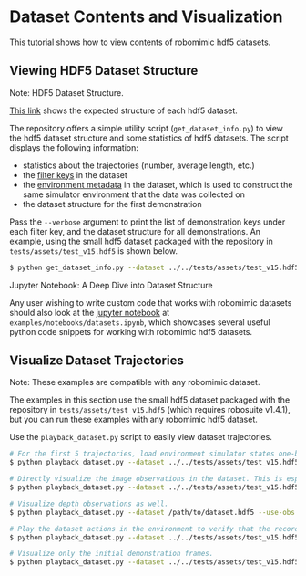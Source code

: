 # Dataset Contents and Visualization

This tutorial shows how to view contents of robomimic hdf5 datasets.

## Viewing HDF5 Dataset Structure

<div class="admonition note">
<p class="admonition-title">Note: HDF5 Dataset Structure.</p>

[This link](../datasets/overview.html#dataset-structure) shows the expected structure of each hdf5 dataset.

</div>

The repository offers a simple utility script (`get_dataset_info.py`) to view the hdf5 dataset structure and some statistics of hdf5 datasets. The script displays the following information:

- statistics about the trajectories (number, average length, etc.)
- the [filter keys](../datasets/overview.html#filter-keys) in the dataset
- the [environment metadata](../modules/environments.html#initialize-an-environment-from-a-dataset) in the dataset, which is used to construct the same simulator environment that the data was collected on
- the dataset structure for the first demonstration

Pass the `--verbose` argument to print the list of demonstration keys under each filter key, and the dataset structure for all demonstrations. An example, using the small hdf5 dataset packaged with the repository in `tests/assets/test_v15.hdf5` is shown below.

```sh
$ python get_dataset_info.py --dataset ../../tests/assets/test_v15.hdf5
```

<div class="admonition tip">
<p class="admonition-title">Jupyter Notebook: A Deep Dive into Dataset Structure</p>

Any user wishing to write custom code that works with robomimic datasets should also look at the [jupyter notebook](https://github.com/ARISE-Initiative/robomimic/blob/master/examples/notebooks/datasets.ipynb) at `examples/notebooks/datasets.ipynb`, which showcases several useful python code snippets for working with robomimic hdf5 datasets.

</div>

## Visualize Dataset Trajectories

<div class="admonition note">
<p class="admonition-title">Note: These examples are compatible with any robomimic dataset.</p>

The examples in this section use the small hdf5 dataset packaged with the repository in `tests/assets/test_v15.hdf5` (which requires robosuite v1.4.1), but you can run these examples with any robomimic hdf5 dataset.

</div>

Use the `playback_dataset.py` script to easily view dataset trajectories.

```sh
# For the first 5 trajectories, load environment simulator states one-by-one, and render "agentview" and "robot0_eye_in_hand" cameras to video at /tmp/playback_dataset.mp4
$ python playback_dataset.py --dataset ../../tests/assets/test_v15.hdf5 --render_image_names agentview robot0_eye_in_hand --video_path /tmp/playback_dataset.mp4 --n 5

# Directly visualize the image observations in the dataset. This is especially useful for real robot datasets where there is no simulator to use for rendering.
$ python playback_dataset.py --dataset ../../tests/assets/test_v15.hdf5 --use-obs --render_image_names agentview_image --video_path /tmp/obs_trajectory.mp4

# Visualize depth observations as well.
$ python playback_dataset.py --dataset /path/to/dataset.hdf5 --use-obs --render_image_names agentview_image --render_depth_names agentview_depth --video_path /tmp/obs_trajectory.mp4

# Play the dataset actions in the environment to verify that the recorded actions are reasonable.
$ python playback_dataset.py --dataset ../../tests/assets/test_v15.hdf5 --use-actions --render_image_names agentview --video_path /tmp/playback_dataset_with_actions.mp4

# Visualize only the initial demonstration frames.
$ python playback_dataset.py --dataset ../../tests/assets/test_v15.hdf5 --first --render_image_names agentview --video_path /tmp/dataset_task_inits.mp4
```
